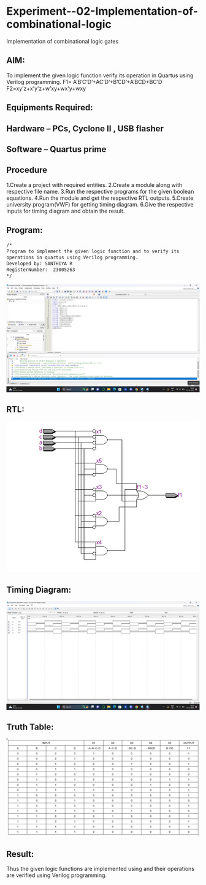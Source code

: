 # Experiment--02-Implementation-of-combinational-logic
Implementation of combinational logic gates
 
## AIM:
To implement the given logic function verify its operation in Quartus using Verilog programming.
 F1= A’B’C’D’+AC’D’+B’CD’+A’BCD+BC’D
F2=xy’z+x’y’z+w’xy+wx’y+wxy
 
 
 
## Equipments Required:
## Hardware – PCs, Cyclone II , USB flasher
## Software – Quartus prime

## Procedure
1.Create a project with required entities. 2.Create a module along with respective file name. 3.Run the respective programs for the given boolean equations. 4.Run the module and get the respective RTL outputs. 5.Create university program(VWF) for getting timing diagram. 6.Give the respective inputs for timing diagram and obtain the result.
## Program:
```
/*
Program to implement the given logic function and to verify its operations in quartus using Verilog programming.
Developed by: SANTHIYA R
RegisterNumber:  23005263
*/
```
![output](image-1.png)

## RTL:
![output](image-3.png)

## Timing Diagram:
![output](image-2.png)

## Truth Table:
![output](image.png)

## Result:
Thus the given logic functions are implemented using  and their operations are verified using Verilog programming.
